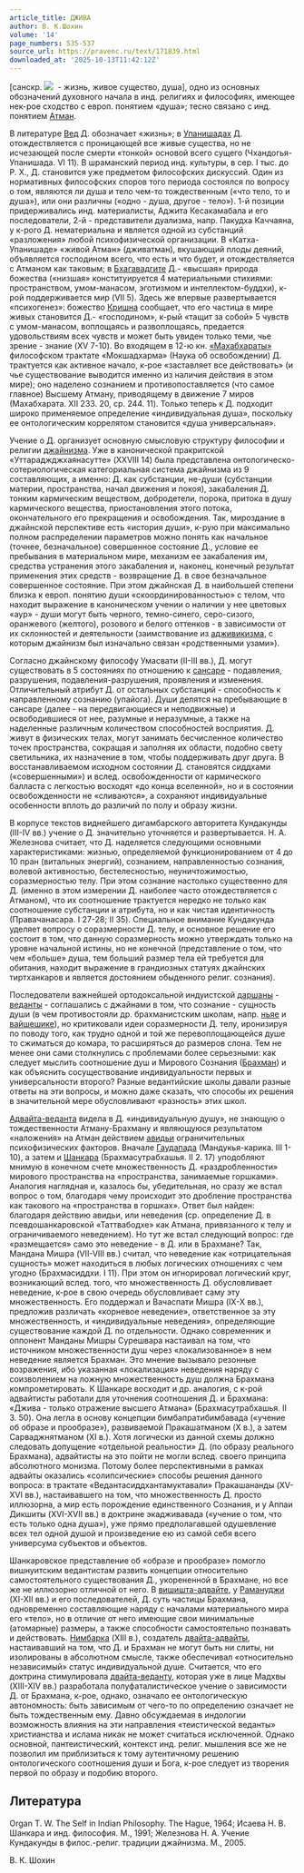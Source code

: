 ```yaml
---
article_title: ДЖИВА
author: В. К.Шохин
volume: '14'
page_numbers: 535-537
source_url: https://pravenc.ru/text/171839.html
downloaded_at: '2025-10-13T11:42:12Z'
---
```


[санскр. ![](https://pravenc.ru/char/26310/j-va/image.png)  - жизнь, живое существо, душа], одно из основных обозначений духовного начала в инд. религиях и философиях, имеющее нек-рое сходство с европ. понятием «душа»; тесно связано с инд. понятием [Атман](https://pravenc.ru/text/Атман.html).

В литературе [Вед](https://pravenc.ru/text/Веды.html) Д. обозначает «жизнь»; в [Упанишадах](https://pravenc.ru/text/Упанишадах.html) Д. отождествляется с проницающей все живые существа, но не исчезающей после смерти «тонкой» основой всего сущего (Чхандогья-Упанишада. VI 11). В шраманский период инд. культуры, в сер. I тыс. до Р. Х., Д. становится уже предметом философских дискуссий. Один из нормативных философских споров того периода состоялся по вопросу о том, являются ли душа и тело чем-то тождественным («что тело, то и душа»), или они различны («одно - душа, другое - тело»). 1-й позиции придерживались инд. материалисты, Аджита Кесакамабала и его последователи, 2-й - представители дуализма, напр. Пакудха Каччаяна, у к-рого Д. нематериальна и является одной из субстанций «разложения» любой психофизической организации. В «Катха-Упанишаде» «живой Атман» (дживатман), вкушающий плоды деяний, объявляется господином всего, что есть и что будет, и отождествляется с Атманом как таковым; в [Бхагавадгите](https://pravenc.ru/text/БХАГАВАДГИТА.html) Д.- «высшая» природа божества («низшая» конституируется 4 материальными стихиями: пространством, умом-манасом, эготизмом и интеллектом-буддхи), к-рой поддерживается мир (VII 5). Здесь же впервые развертывается «психогенез»: божество [Кришна](https://pravenc.ru/text/Кришна.html) сообщает, что его частица в мире живых становится Д.- «господином», к-рый «тащит за собой» 5 чувств с умом-манасом, воплощаясь и развоплощаясь, предается удовольствиям всех чувств и может быть увиден только теми, чье зрение - знание (XV 7-10). Во входящем в 12-ю кн. [«Махабхараты»](<https://pravenc.ru/text/ Махабхараты .html>) философском трактате «Мокшадхарма» (Наука об освобождении) Д. трактуется как активное начало, к-рое «заставляет все действовать» (и чье существование выводится именно из наличия действия в этом мире); оно наделено сознанием и противопоставляется (что самое главное) Высшему Атману, приводящему в движение 7 миров (Махабхарата. XII 233. 20, cp. 244. 11). Только теперь к Д. подходит широко применяемое определение «индивидуальная душа», поскольку ее онтологическим коррелятом становится «душа универсальная».

Учение о Д. организует основную смысловую структуру философии и религии [джайнизма](https://pravenc.ru/text/джайнизма.html). Уже в канонической пракритской «Уттараджджхаянасутте» (XXVIII 14) была представлена онтологическо-сотериологическая категориальная система джайнизма из 9 составляющих, а именно: Д. как субстанции, не-души (субстанции материи, пространства, начал движения и покоя), закабаления Д. тонким кармическим веществом, добродетели, порока, притока в душу кармического вещества, приостановления этого потока, окончательного его прекращения и освобождения. Так, мироздание в джайнской перспективе есть «история души», к-рую при максимально полном распределении параметров можно понять как начальное (точнее, безначальное) совершенное состояние Д., условие ее пребывания в материальном мире, механизм ее закабаления им, средства устранения этого закабаления и, наконец, конечный результат применения этих средств - возвращение Д. в свое безначальное совершенное состояние. При этом джайнская Д. в наибольшей степени близка к европ. понятию души «скоординированностью» с телом, что находит выражение в каноническом учении о наличии у нее цветовых «аур» - души могут быть черного, темно-синего, серо-сизого, оранжевого (желтого), розового и белого оттенков - в зависимости от их склонностей и деятельности (заимствование из [адживикизма](https://pravenc.ru/text/адживикизма.html), с которым джайнизм был изначально связан «родственными узами»).

Согласно джайнскому философу Умасвати (II-III вв.), Д. могут существовать в 5 состояниях по отношению к [сансаре](https://pravenc.ru/text/сансара.html) - подавления, разрушения, подавления-разрушения, проявления и изменения. Отличительный атрибут Д. от остальных субстанций - способность к направленному сознанию (упайога). Души делятся на пребывающие в сансаре (далее - на передвигающиеся и неподвижные) и освободившиеся от нее, разумные и неразумные, а также на наделенные различным количеством способностей восприятия. Д. живут в физических телах, могут занимать бесчисленное количество точек пространства, сокращая и заполняя их области, подобно свету светильника, их назначение в том, чтобы поддерживать друг друга. В восстанавливаемом исходном состоянии Д. становятся сиддхами («совершенными») и вслед. освобожденности от кармического балласта с легкостью восходят «до конца вселенной», но и в состоянии освобожденности не «сливаются», а сохраняют индивидуальные особенности вплоть до различий по полу и образу жизни.

В корпусе текстов виднейшего дигамбарского авторитета Кундакунды (III-IV вв.) учение о Д. значительно уточняется и развертывается. Н. А. Железнова считает, что Д. наделяется следующими основными характеристиками: жизнью, определяемой функционированием от 4 до 10 пран (витальных энергий), сознанием, направленностью сознания, волевой активностью, бестелесностью, неуничтожимостью, соразмерностью телу. При этом сознание настолько существенно для Д. (именно в этом измерении Д. наиболее часто отождествляется с Атманом), что их соотношение трактуется нередко не только как соотношение субстанции и атрибута, но и как чистая идентичность (Правачанасара. I 27-28; II 35). Специальное внимание Кундакунда уделяет вопросу о соразмерности Д. телу, и основное решение его состоит в том, что данную соразмерность можно утверждать только на уровне начальной истины, но не конечной (представление о том, что чем «больше» душа, тем больший размер тела ей требуется для обитания, находит выражение в грандиозных статуях джайнских тиртханкаров и является достоянием обыденного религ. сознания).

Последователи важнейшей ортодоксальной индуистской [даршаны](https://pravenc.ru/text/даршаны.html) - [веданты](https://pravenc.ru/text/веданта.html) - соглашались с джайнами в том, что сознание - сущность души (в чем противостояли др. брахманистским школам, напр. [ньяе](https://pravenc.ru/text/ньяе.html) и [вайшешике](https://pravenc.ru/text/вайшешике.html)), но критиковали идеи соразмерности Д. телу, иронизируя по поводу того, как трудно одной и той же перевоплощающейся душе то сжиматься до комара, то расширяться до размеров слона. Тем не менее они сами столкнулись с проблемами более серьезными: как следует мыслить соотношение душ и Мирового Сознания ([Брахман](https://pravenc.ru/text/Брахман.html)) и как объяснить сосуществование индивидуальности первых и универсальности второго? Разные ведантийские школы давали разные ответы на эти вопросы, и можно даже сказать, что способы их решения в значительной мере обусловливают «разность» этих школ.

[Адвайта-веданта](https://pravenc.ru/text/Адвайта-веданта.html) видела в Д. «индивидуальную душу», не знающую о тождественности Атману-Брахману и являющуюся результатом «наложения» на Атман действием [авидьи](https://pravenc.ru/text/авидьи.html) ограничительных психофизических факторов. Вначале [Гаудапада](https://pravenc.ru/text/Гаудапада.html) (Мандукья-карика. III 1-10), а затем и [Шанкара](https://pravenc.ru/text/Шанкара.html) (Брахмасутрабхашья. II 2. 17) уподобляют мнимую в конечном счете множественность Д. «раздробленности» мирового пространства на «пространства, занимаемые горшками». Аналогия наглядная и, казалось бы, убедительная, но сразу же встал вопрос о том, благодаря чему происходит это дробление пространства как такового на «пространства в горшках». Ответ был найден: благодаря действию авидьи, или неведения (ср. определение Д. в псевдошанкаровской «Таттвабодхе» как Атмана, привязанного к телу и ограничиваемого неведением). Но тут же встал следующий вопрос: где «размещается» само это неведение - в Д. или в Брахмане? Так, Мандана Мишра (VII-VIII вв.) считал, что неведение как «отрицательная сущность» может находиться в любых логических отношениях с чем угодно (Брахмасиддхи. I 11). При этом он игнорировал логический круг, возникающий вслед. того, что множественность Д. обусловливает неведение, к-рое в свою очередь обусловливает саму эту множественность. Его поддержал и Вачаспати Мишра (IX-X вв.), предложив различать «корневое неведение», ответственное за эту множественность, и «индивидуальные неведения», определяющие существование каждой Д. по отдельности. Однако современник и оппонент Манданы Мишры Сурешвара настаивал на том, что источником множественности душ через «локализованное» в нем неведение является Брахман. Это мнение вызывало резонные возражения, ибо указанная «локализация» неведения наряду с соизволением на ложную множественность душ должна Брахмана компрометировать. К Шанкаре восходит и др. аналогия, с к-рой адвайтисты работали для уточнения соотношения Д. и Брахмана: «Джива - только отражение высшего Атмана» (Брахмасутрабхашья. II 3. 50). Она легла в основу концепции бимбапратибимбавада («учение об образе и прообразе»), развиваемой Пракашатманом (X в.), а затем Сарваджнятманом (XI в.). Хотя логически из данной схемы должно следовать допущение «отдельной реальности» Д. (по образу реального Брахмана), адвайтисты на это пойти не могли вслед. своего принципа абсолютного монизма. Потому более перспективными в рамках адвайты оказались «солипсические» способы решения данного вопроса: в трактате «Ведантасиддхантамуктавали» Пракашананды (XV-XVI вв.), настаивавшего на том, что множественность Д. просто иллюзорна, а мир есть порождение единственного Сознания, и у Аппаи Дикшиты (XVI-XVII вв.) в доктрине экадживавада («учение о том, что есть только одна душа»), уже прямо предполагавшей одушевление всех тел одной душой и произведение ею из самой себя всего универсума субъектов и объектов.

Шанкаровское представление об «образе и прообразе» помогло вишнуитским ведантистам развить концепции относительно самостоятельного существования Д., укорененной в Брахмане, но все же не иллюзорно отличной от него. В [вишишта-адвайте](https://pravenc.ru/text/вишишта-адвайте.html), у [Рамануджи](https://pravenc.ru/text/Рамануджи.html) (XI-XII вв.) и его последователей, Д. суть частицы Брахмана, одновременно составляющие наряду с началами материального мира его «тело», но в отличие от него имеющие свои минимальные (атомарные) размеры, а также способности самостоятельно познавать и действовать. [Нимбарка](https://pravenc.ru/text/Нимбарка.html) (XIII в.), создатель [двайта-адвайты](https://pravenc.ru/text/двайта-адвайты.html), настаивавший на том, что Д. и Брахман не могут быть ни слиты, ни изолированы в абсолютном смысле, также обеспечивал «относительно независимый» статус индивидуальной душе. Считается, что его доктрина стимулировала [двайта-веданту](https://pravenc.ru/text/двайта-веданту.html), которая уже в лице Мадхвы (XIII-XIV вв.) разработала полуфаталистическое учение о зависимости Д. от Брахмана, к-рое, однако, означало ее онтологическую автономность: быть зависимым от чего-то по определению означает не быть тождественным ему. Давно обсуждаемая в индологии возможность влияния на эти направления «теистической веданты» христианства и ислама никак не может считаться исключенной. Однако основной, пантеистический, контекст инд. религ. мышления все же не позволил им приблизиться к тому аутентичному решению онтологического соотношения души и Бога, к-рое следует из творения первой по образу и подобию второго.

## Литература

Organ T. W. The Self in Indian Philosophy. The Hague, 1964; Исаева Н. В. Шанкара и инд. философия. М., 1991; Железнова Н. А. Учение Кундакунды в филос.-религ. традиции джайнизма. М., 2005.

В. К.  Шохин
